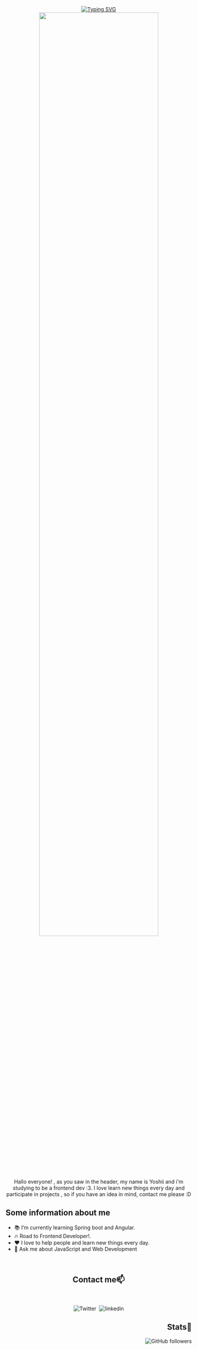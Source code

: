 <div align="center">
    <a href="https://git.io/typing-svg"><img src="https://readme-typing-svg.demolab.com?font=Fira+Code&weight=700&pause=1000&color=4EF785&background=4A20FF00&center=true&vCenter=true&random=false&width=500&lines=Hello+World!+My+name+is+Jeff(Yoshii)%F0%9F%91%8B"         alt="Typing SVG" /></a>
</div>
<div align="center">
    <img align="center" src="https://tenor.com/es-US/view/nice-bakuretsu-thumbs-thumbs-up-nice-bakuretsu-gif-13721418.gif" width="80%">
</div>
<br>
<p align="center">Hallo everyone! , as you saw in the header, my name is Yoshii and i'm studying to be a frontend dev :3. I love learn new things every       day and participate in projects , so if you have an idea in mind, contact me please :D</p>

  ## Some information about me
  - 📚 I’m currently learning Spring boot and Angular.
  - 🔥 Road to Frontend Developer!.
  - ❤  I love to help people and learn new things every day.
  - 💬 Ask me about JavaScript and Web Development
  

<br>

<h2 align="center">Contact me📫</h2> 
<br>

<div align="center">

  ![Twitter](https://img.shields.io/twitter/url?style=social&url=https%3A%2F%2Fimg.shields.io%2Ftwitter%2Furl%3Fstyle%3Dsocial%26url%3DiTheYoshii)&nbsp;
  ![linkedin](https://img.shields.io/badge/-linkedin-blue?style=for-the-badge&logo=Linkedin&logoColor=white&link=https://www.linkedin.com/in/jeff-berru/)
</div>

<div align="right">
 
  <h2 align="right">Stats🌱</h2> 
  
  ![GitHub followers](https://img.shields.io/github/followers/YoshiiCoding17?style=social)
  
  
</div>



<!--
**YoshiiCoding17/YoshiiCoding17** is a ✨ _special_ ✨ repository because its `README.md` (this file) appears on your GitHub profile.

-->

